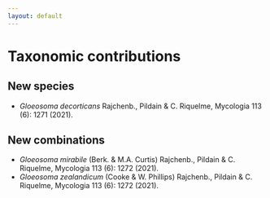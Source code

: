 ```yaml
---
layout: default
---
```


# Taxonomic contributions

## New species

- *Gloeosoma decorticans* Rajchenb., Pildain & C. Riquelme, Mycologia 113 (6): 1271 (2021).

## New combinations

- *Gloeosoma mirabile* (Berk. & M.A. Curtis) Rajchenb., Pildain & C. Riquelme, Mycologia 113 (6): 1272 (2021).
- *Gloeosoma zealandicum* (Cooke & W. Phillips) Rajchenb., Pildain & C. Riquelme, Mycologia 113 (6): 1272 (2021).
